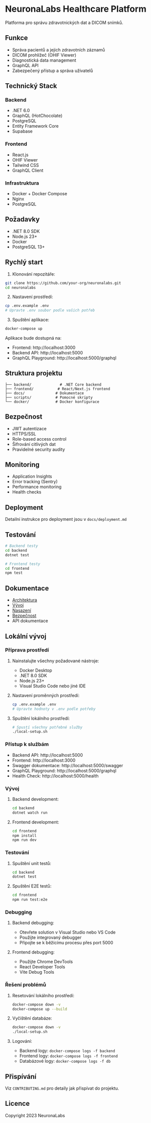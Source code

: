 # NeuronaLabs Healthcare Platform

Platforma pro správu zdravotnických dat a DICOM snímků.

## Funkce

- Správa pacientů a jejich zdravotních záznamů
- DICOM prohlížeč (OHIF Viewer)
- Diagnostická data management
- GraphQL API
- Zabezpečený přístup a správa uživatelů

## Technický Stack

### Backend
- .NET 6.0
- GraphQL (HotChocolate)
- PostgreSQL
- Entity Framework Core
- Supabase

### Frontend
- React.js
- OHIF Viewer
- Tailwind CSS
- GraphQL Client

### Infrastruktura
- Docker + Docker Compose
- Nginx
- PostgreSQL

## Požadavky

- .NET 8.0 SDK
- Node.js 23+
- Docker
- PostgreSQL 13+

## Rychlý start

1. Klonování repozitáře:
```bash
git clone https://github.com/your-org/neuronalabs.git
cd neuronalabs
```

2. Nastavení prostředí:
```bash
cp .env.example .env
# Upravte .env soubor podle vašich potřeb
```

3. Spuštění aplikace:
```bash
docker-compose up
```

Aplikace bude dostupná na:
- Frontend: http://localhost:3000
- Backend API: http://localhost:5000
- GraphQL Playground: http://localhost:5000/graphql

## Struktura projektu

```
├── backend/             # .NET Core backend
├── frontend/           # React/Next.js frontend
├── docs/              # Dokumentace
├── scripts/           # Pomocné skripty
└── docker/            # Docker konfigurace
```

## Bezpečnost

- JWT autentizace
- HTTPS/SSL
- Role-based access control
- Šifrování citlivých dat
- Pravidelné security audity

## Monitoring

- Application Insights
- Error tracking (Sentry)
- Performance monitoring
- Health checks

## Deployment

Detailní instrukce pro deployment jsou v `docs/deployment.md`

## Testování

```bash
# Backend testy
cd backend
dotnet test

# Frontend testy
cd frontend
npm test
```

## Dokumentace

- [Architektura](docs/architecture.md)
- [Vývoj](docs/development.md)
- [Nasazení](docs/deployment.md)
- [Bezpečnost](docs/security.md)
- API dokumentace

## Lokální vývoj

### Příprava prostředí

1. Nainstalujte všechny požadované nástroje:
   - Docker Desktop
   - .NET 8.0 SDK
   - Node.js 23+
   - Visual Studio Code nebo jiné IDE

2. Nastavení proměnných prostředí:
   ```bash
   cp .env.example .env
   # Upravte hodnoty v .env podle potřeby
   ```

3. Spuštění lokálního prostředí:
   ```bash
   # Spustí všechny potřebné služby
   ./local-setup.sh
   ```

### Přístup k službám

- Backend API: http://localhost:5000
- Frontend: http://localhost:3000
- Swagger dokumentace: http://localhost:5000/swagger
- GraphQL Playground: http://localhost:5000/graphql
- Health Check: http://localhost:5000/health

### Vývoj

1. Backend development:
   ```bash
   cd backend
   dotnet watch run
   ```

2. Frontend development:
   ```bash
   cd frontend
   npm install
   npm run dev
   ```

### Testování

1. Spuštění unit testů:
   ```bash
   cd backend
   dotnet test
   ```

2. Spuštění E2E testů:
   ```bash
   cd frontend
   npm run test:e2e
   ```

### Debugging

1. Backend debugging:
   - Otevřete solution v Visual Studio nebo VS Code
   - Použijte integrovaný debugger
   - Připojte se k běžícímu procesu přes port 5000

2. Frontend debugging:
   - Použijte Chrome DevTools
   - React Developer Tools
   - Vite Debug Tools

### Řešení problémů

1. Resetování lokálního prostředí:
   ```bash
   docker-compose down -v
   docker-compose up --build
   ```

2. Vyčištění databáze:
   ```bash
   docker-compose down -v
   ./local-setup.sh
   ```

3. Logování:
   - Backend logy: `docker-compose logs -f backend`
   - Frontend logy: `docker-compose logs -f frontend`
   - Databázové logy: `docker-compose logs -f db`

## Přispívání

Viz `CONTRIBUTING.md` pro detaily jak přispívat do projektu.

## Licence

Copyright 2023 NeuronaLabs
